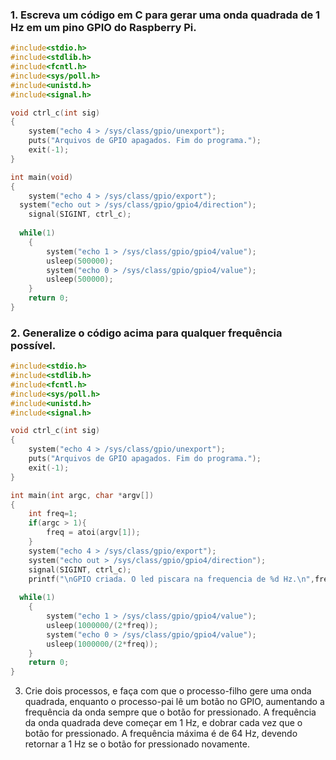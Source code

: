 ### 1. Escreva um código em C para gerar uma onda quadrada de 1 Hz em um pino GPIO do Raspberry Pi.

```C
#include<stdio.h>
#include<stdlib.h>
#include<fcntl.h>
#include<sys/poll.h>
#include<unistd.h>
#include<signal.h>

void ctrl_c(int sig)
{
	system("echo 4 > /sys/class/gpio/unexport");
	puts("Arquivos de GPIO apagados. Fim do programa.");
	exit(-1);
}

int main(void)
{
	system("echo 4 > /sys/class/gpio/export");
  system("echo out > /sys/class/gpio/gpio4/direction");
	signal(SIGINT, ctrl_c);
	
  while(1)
	{
		system("echo 1 > /sys/class/gpio/gpio4/value");
		usleep(500000);
		system("echo 0 > /sys/class/gpio/gpio4/value");
		usleep(500000);
	}
	return 0;
}
```

### 2. Generalize o código acima para qualquer frequência possível.

```C
#include<stdio.h>
#include<stdlib.h>
#include<fcntl.h>
#include<sys/poll.h>
#include<unistd.h>
#include<signal.h>

void ctrl_c(int sig)
{
	system("echo 4 > /sys/class/gpio/unexport");
	puts("Arquivos de GPIO apagados. Fim do programa.");
	exit(-1);
}

int main(int argc, char *argv[])
{
	int freq=1;
	if(argc > 1){
		freq = atoi(argv[1]);
	}
	system("echo 4 > /sys/class/gpio/export");
	system("echo out > /sys/class/gpio/gpio4/direction");
	signal(SIGINT, ctrl_c);
	printf("\nGPIO criada. O led piscara na frequencia de %d Hz.\n",freq);
	
  while(1)
	{
		system("echo 1 > /sys/class/gpio/gpio4/value");
		usleep(1000000/(2*freq));
		system("echo 0 > /sys/class/gpio/gpio4/value");
		usleep(1000000/(2*freq));
	}
	return 0;
}
```

3. Crie dois processos, e faça com que o processo-filho gere uma onda quadrada, enquanto o processo-pai lê um botão no GPIO, aumentando a frequência da onda sempre que o botão for pressionado. A frequência da onda quadrada deve começar em 1 Hz, e dobrar cada vez que o botão for pressionado. A frequência máxima é de 64 Hz, devendo retornar a 1 Hz se o botão for pressionado novamente.



